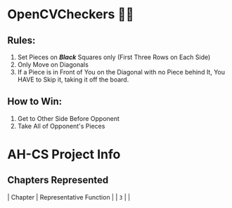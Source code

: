 # OpenCVCheckers 🎥🥇

## Rules:
1. Set Pieces on **_Black_** Squares only (First Three Rows on Each Side)
2. Only Move on Diagonals
3. If a Piece is in Front of You on the Diagonal with no Piece behind It, You HAVE to Skip it, taking it off the board.

## How to Win:
1. Get to Other Side Before Opponent
2. Take All of Opponent's Pieces



# AH-CS Project Info

## Chapters Represented

| Chapter | Representative Function |
|    `3`    |                        |
